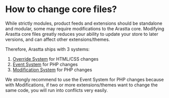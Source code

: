How to change core files?
=========================

While strictly modules, product feeds and extensions should be standalone and modular, some may require modifications to the Arastta core. Modifying Arastta core files greatly reduces your ability to update your store to later versions, and can affect other extensions/themes.

Therefore, Arastta ships with 3 systems:
1. [Override System](docs/developers/override-system) for HTML/CSS changes
2. [Event System](docs/developers/event-system) for PHP changes
3. [Modification System](docs/developers/modification-system) for PHP changes

We strongly recommend to use the Event System for PHP changes because with Modifications, if two or more extensions/themes want to change the same code, you will run into conflicts very easily.
